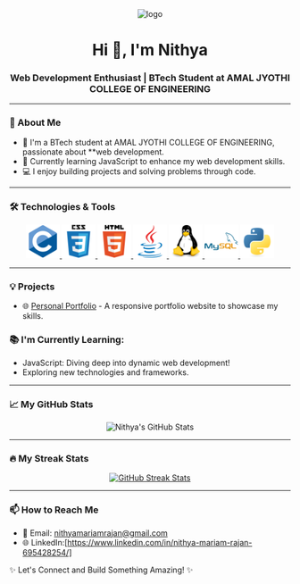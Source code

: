 <div align="center">
  <img src="https://media4.giphy.com/media/RbDKaczqWovIugyJmW/giphy.gif" alt="logo" width="800" height="auto"/>
  <h1>Hi 👋, I'm Nithya</h1>
  <h3>Web Development Enthusiast | BTech Student at AMAL JYOTHI COLLEGE OF ENGINEERING</h3>
</div>

---

### 🌱 About Me

- 🔭 I'm a BTech student at AMAL JYOTHI COLLEGE OF ENGINEERING, passionate about **web development.
- 🌱 Currently learning JavaScript to enhance my web development skills.
- 💻 I enjoy building projects and solving problems through code.

---

### 🛠 Technologies & Tools

<p align="center">
  <a href="https://www.cprogramming.com/" target="_blank" rel="noreferrer">
    <img src="https://raw.githubusercontent.com/devicons/devicon/master/icons/c/c-original.svg" alt="c" width="60" height="60"/>
  </a>
  <a href="https://www.w3schools.com/css/" target="_blank" rel="noreferrer">
    <img src="https://raw.githubusercontent.com/devicons/devicon/master/icons/css3/css3-original-wordmark.svg" alt="css3" width="60" height="60"/>
  </a>
  <a href="https://www.w3.org/html/" target="_blank" rel="noreferrer">
    <img src="https://raw.githubusercontent.com/devicons/devicon/master/icons/html5/html5-original-wordmark.svg" alt="html5" width="60" height="60"/>
  </a>
  <a href="https://www.java.com" target="_blank" rel="noreferrer">
    <img src="https://raw.githubusercontent.com/devicons/devicon/master/icons/java/java-original.svg" alt="java" width="60" height="60"/>
  </a>
  <a href="https://www.linux.org/" target="_blank" rel="noreferrer">
    <img src="https://raw.githubusercontent.com/devicons/devicon/master/icons/linux/linux-original.svg" alt="linux" width="60" height="60"/>
  </a>
  <a href="https://www.mysql.com/" target="_blank" rel="noreferrer">
    <img src="https://raw.githubusercontent.com/devicons/devicon/master/icons/mysql/mysql-original-wordmark.svg" alt="mysql" width="60" height="60"/>
  </a>
  <a href="https://www.python.org" target="_blank" rel="noreferrer">
    <img src="https://raw.githubusercontent.com/devicons/devicon/master/icons/python/python-original.svg" alt="python" width="60" height="60"/>
  </a>
</p>

---
### 💡 Projects

- 🌐 [Personal Portfolio]([https://yourportfolio.com](https://nithya-rajan-portfolio.netlify.app/)) - A responsive portfolio website to showcase my  skills.

  


### 📚 I'm Currently Learning:

- JavaScript: Diving deep into dynamic web development!
- Exploring new technologies and frameworks.

---

### 📈 My GitHub Stats

<p align="center">
  <img src="https://github-readme-stats.vercel.app/api?username=NithyaMariamRajan&theme=tokyonight&show_icons=true&hide_border=true&count_private=true" alt="Nithya's GitHub Stats" />
</p>

---

### 🔥 My Streak Stats

<p align="center">
  <a href="https://git.io/streak-stats">
    <img src="https://streak-stats.demolab.com?user=NithyaMariamRajan&theme=radical" alt="GitHub Streak Stats" />
  </a>
</p>

---

### 📫 How to Reach Me

- 📧 Email: [nithyamariamrajan@gmail.com](mailto:nithya.mariam.2003@gmail.com)
- 🌐 LinkedIn:[https://www.linkedin.com/in/nithya-mariam-rajan-695428254/]


✨ Let's Connect and Build Something Amazing! ✨

